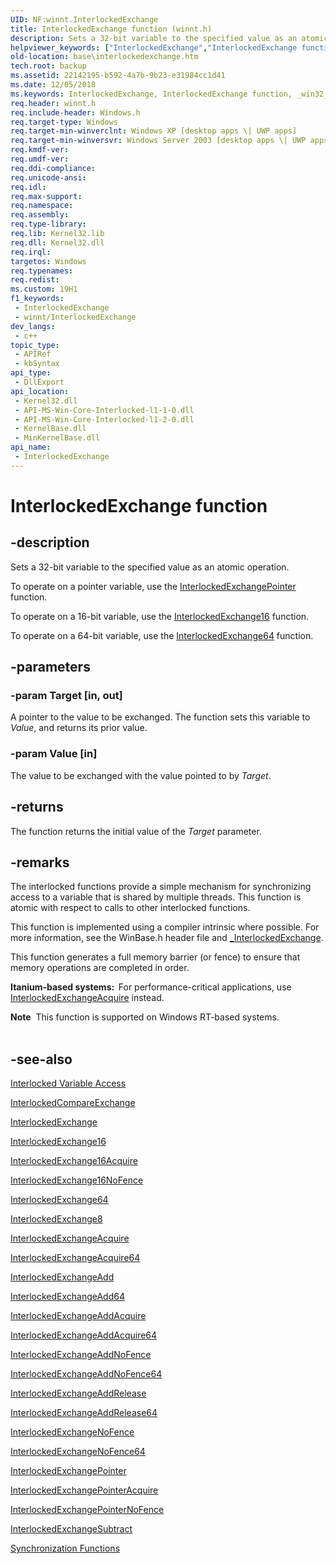```yaml
---
UID: NF:winnt.InterlockedExchange
title: InterlockedExchange function (winnt.h)
description: Sets a 32-bit variable to the specified value as an atomic operation.
helpviewer_keywords: ["InterlockedExchange","InterlockedExchange function","_win32_interlockedexchange","base.interlockedexchange","winnt/InterlockedExchange"]
old-location: base\interlockedexchange.htm
tech.root: backup
ms.assetid: 22142195-b592-4a7b-9b23-e31984cc1d41
ms.date: 12/05/2018
ms.keywords: InterlockedExchange, InterlockedExchange function, _win32_interlockedexchange, base.interlockedexchange, winnt/InterlockedExchange
req.header: winnt.h
req.include-header: Windows.h
req.target-type: Windows
req.target-min-winverclnt: Windows XP [desktop apps \| UWP apps]
req.target-min-winversvr: Windows Server 2003 [desktop apps \| UWP apps]
req.kmdf-ver: 
req.umdf-ver: 
req.ddi-compliance: 
req.unicode-ansi: 
req.idl: 
req.max-support: 
req.namespace: 
req.assembly: 
req.type-library: 
req.lib: Kernel32.lib
req.dll: Kernel32.dll
req.irql: 
targetos: Windows
req.typenames: 
req.redist: 
ms.custom: 19H1
f1_keywords:
 - InterlockedExchange
 - winnt/InterlockedExchange
dev_langs:
 - c++
topic_type:
 - APIRef
 - kbSyntax
api_type:
 - DllExport
api_location:
 - Kernel32.dll
 - API-MS-Win-Core-Interlocked-l1-1-0.dll
 - API-MS-Win-Core-Interlocked-l1-2-0.dll
 - KernelBase.dll
 - MinKernelBase.dll
api_name:
 - InterlockedExchange
---
```


# InterlockedExchange function


## -description

Sets a 32-bit variable to the specified value as an atomic operation.

To operate on a pointer variable, use the 
<a href="https://docs.microsoft.com/en-us/windows/win32/api/winnt/nf-winnt-interlockedexchangepointer">InterlockedExchangePointer</a> function.

To operate on a 16-bit variable, use the <a href="https://docs.microsoft.com/en-us/windows/win32/api/winnt/nf-winnt-interlockedexchange16">InterlockedExchange16</a> function.

To operate on a 64-bit variable, use the <a href="https://docs.microsoft.com/en-us/windows/win32/api/winnt/nf-winnt-interlockedexchange64">InterlockedExchange64</a> function.

## -parameters

### -param Target [in, out]

A pointer to the value to be exchanged. The function sets this variable to <i>Value</i>, and returns its prior value.

### -param Value [in]

The value to be exchanged with the value pointed to by <i>Target</i>.

## -returns

The function returns the initial value of the <i>Target</i> parameter.

## -remarks

The interlocked functions provide a simple mechanism for synchronizing access to a variable that is shared by multiple threads. This function is atomic with respect to calls to other interlocked functions.

This function is implemented using a compiler intrinsic where possible. For more information, see the WinBase.h header file and <a href="https://docs.microsoft.com/en-us/cpp/intrinsics/interlockedexchange-intrinsic-functions">_InterlockedExchange</a>.

This function  generates a full memory barrier (or fence) to ensure that memory operations are completed in order.

<b>Itanium-based systems:  </b>For performance-critical applications, use <a href="https://docs.microsoft.com/en-us/previous-versions/windows/desktop/legacy/ms683594(v%3Dvs.85)">InterlockedExchangeAcquire</a> instead.

<div class="alert"><b>Note</b>  This function is supported on Windows RT-based systems.</div>
<div> </div>

## -see-also

<a href="https://docs.microsoft.com/windows/desktop/Sync/interlocked-variable-access">Interlocked Variable Access</a>



<a href="/windows/win32/api/winnt/nf-winnt-interlockedcompareexchange">InterlockedCompareExchange</a>



<a href="/windows/win32/api/winbase/nf-winbase-interlockedexchangesubtract">InterlockedExchange</a>



<a href="/windows/win32/api/winbase/nf-winbase-interlockedexchangesubtract">InterlockedExchange16</a>



<a href="/windows/win32/api/winbase/nf-winbase-interlockedexchangesubtract">InterlockedExchange16Acquire</a>



<a href="/windows/win32/api/winbase/nf-winbase-interlockedexchangesubtract">InterlockedExchange16NoFence</a>



<a href="/windows/win32/api/winbase/nf-winbase-interlockedexchangesubtract">InterlockedExchange64</a>



<a href="/windows/win32/api/winbase/nf-winbase-interlockedexchangesubtract">InterlockedExchange8</a>



<a href="/windows/win32/api/winbase/nf-winbase-interlockedexchangesubtract">InterlockedExchangeAcquire</a>



<a href="/windows/win32/api/winbase/nf-winbase-interlockedexchangesubtract">InterlockedExchangeAcquire64</a>



<a href="/windows/win32/api/winbase/nf-winbase-interlockedexchangesubtract">InterlockedExchangeAdd</a>



<a href="/windows/win32/api/winbase/nf-winbase-interlockedexchangesubtract">InterlockedExchangeAdd64</a>



<a href="/windows/win32/api/winbase/nf-winbase-interlockedexchangesubtract">InterlockedExchangeAddAcquire</a>



<a href="/windows/win32/api/winbase/nf-winbase-interlockedexchangesubtract">InterlockedExchangeAddAcquire64</a>



<a href="/windows/win32/api/winbase/nf-winbase-interlockedexchangesubtract">InterlockedExchangeAddNoFence</a>



<a href="/windows/win32/api/winbase/nf-winbase-interlockedexchangesubtract">InterlockedExchangeAddNoFence64</a>



<a href="/windows/win32/api/winbase/nf-winbase-interlockedexchangesubtract">InterlockedExchangeAddRelease</a>



<a href="/windows/win32/api/winbase/nf-winbase-interlockedexchangesubtract">InterlockedExchangeAddRelease64</a>



<a href="/windows/win32/api/winbase/nf-winbase-interlockedexchangesubtract">InterlockedExchangeNoFence</a>



<a href="/windows/win32/api/winbase/nf-winbase-interlockedexchangesubtract">InterlockedExchangeNoFence64</a>



<a href="/windows/win32/api/winbase/nf-winbase-interlockedexchangesubtract">InterlockedExchangePointer</a>



<a href="/windows/win32/api/winbase/nf-winbase-interlockedexchangesubtract">InterlockedExchangePointerAcquire</a>



<a href="/windows/win32/api/winbase/nf-winbase-interlockedexchangesubtract">InterlockedExchangePointerNoFence</a>



<a href="/windows/win32/api/winbase/nf-winbase-interlockedexchangesubtract">InterlockedExchangeSubtract</a>



<a href="https://docs.microsoft.com/windows/desktop/Sync/synchronization-functions">Synchronization Functions</a>

